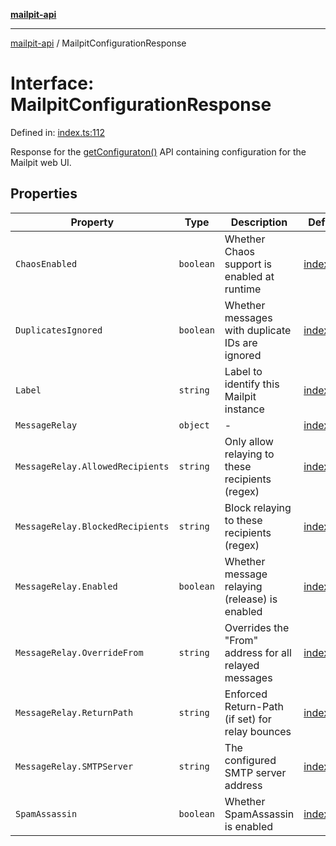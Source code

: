 [**mailpit-api**](../README.md)

***

[mailpit-api](../README.md) / MailpitConfigurationResponse

# Interface: MailpitConfigurationResponse

Defined in: [index.ts:112](https://github.com/mpspahr/mailpit-api/blob/861dbfe89d38290995a3d1499878fc8416408e21/src/index.ts#L112)

Response for the [getConfiguraton()](../classes/MailpitClient.md#getconfiguration) API containing configuration for the Mailpit web UI.

## Properties

| Property | Type | Description | Defined in |
| ------ | ------ | ------ | ------ |
| <a id="chaosenabled"></a> `ChaosEnabled` | `boolean` | Whether Chaos support is enabled at runtime | [index.ts:114](https://github.com/mpspahr/mailpit-api/blob/861dbfe89d38290995a3d1499878fc8416408e21/src/index.ts#L114) |
| <a id="duplicatesignored"></a> `DuplicatesIgnored` | `boolean` | Whether messages with duplicate IDs are ignored | [index.ts:116](https://github.com/mpspahr/mailpit-api/blob/861dbfe89d38290995a3d1499878fc8416408e21/src/index.ts#L116) |
| <a id="label"></a> `Label` | `string` | Label to identify this Mailpit instance | [index.ts:118](https://github.com/mpspahr/mailpit-api/blob/861dbfe89d38290995a3d1499878fc8416408e21/src/index.ts#L118) |
| <a id="messagerelay"></a> `MessageRelay` | `object` | - | [index.ts:119](https://github.com/mpspahr/mailpit-api/blob/861dbfe89d38290995a3d1499878fc8416408e21/src/index.ts#L119) |
| `MessageRelay.AllowedRecipients` | `string` | Only allow relaying to these recipients (regex) | [index.ts:121](https://github.com/mpspahr/mailpit-api/blob/861dbfe89d38290995a3d1499878fc8416408e21/src/index.ts#L121) |
| `MessageRelay.BlockedRecipients` | `string` | Block relaying to these recipients (regex) | [index.ts:123](https://github.com/mpspahr/mailpit-api/blob/861dbfe89d38290995a3d1499878fc8416408e21/src/index.ts#L123) |
| `MessageRelay.Enabled` | `boolean` | Whether message relaying (release) is enabled | [index.ts:125](https://github.com/mpspahr/mailpit-api/blob/861dbfe89d38290995a3d1499878fc8416408e21/src/index.ts#L125) |
| `MessageRelay.OverrideFrom` | `string` | Overrides the "From" address for all relayed messages | [index.ts:127](https://github.com/mpspahr/mailpit-api/blob/861dbfe89d38290995a3d1499878fc8416408e21/src/index.ts#L127) |
| `MessageRelay.ReturnPath` | `string` | Enforced Return-Path (if set) for relay bounces | [index.ts:129](https://github.com/mpspahr/mailpit-api/blob/861dbfe89d38290995a3d1499878fc8416408e21/src/index.ts#L129) |
| `MessageRelay.SMTPServer` | `string` | The configured SMTP server address | [index.ts:131](https://github.com/mpspahr/mailpit-api/blob/861dbfe89d38290995a3d1499878fc8416408e21/src/index.ts#L131) |
| <a id="spamassassin"></a> `SpamAssassin` | `boolean` | Whether SpamAssassin is enabled | [index.ts:134](https://github.com/mpspahr/mailpit-api/blob/861dbfe89d38290995a3d1499878fc8416408e21/src/index.ts#L134) |
